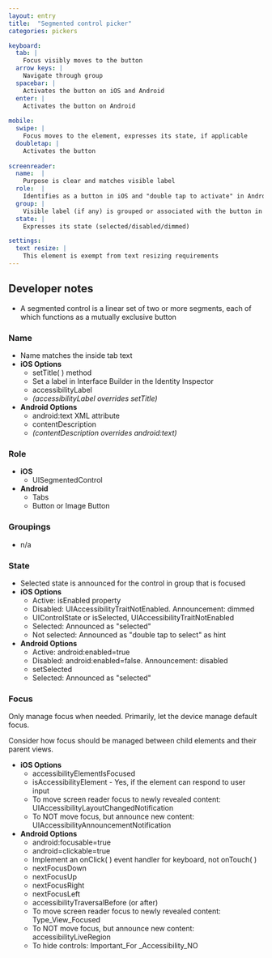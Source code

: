 ```yaml
---
layout: entry
title:  "Segmented control picker"
categories: pickers

keyboard:
  tab: |
    Focus visibly moves to the button
  arrow keys: |
    Navigate through group
  spacebar: |
    Activates the button on iOS and Android
  enter: |
    Activates the button on Android
          
mobile:
  swipe: |
    Focus moves to the element, expresses its state, if applicable
  doubletap: |
    Activates the button
    
screenreader: 
  name:  |
    Purpose is clear and matches visible label
  role:  |
    Identifies as a button in iOS and "double tap to activate" in Android
  group: |
    Visible label (if any) is grouped or associated with the button in a single swipe
  state: |
    Expresses its state (selected/disabled/dimmed)

settings:
  text resize: |
    This element is exempt from text resizing requirements
---
```


## Developer notes


- A segmented control is a linear set of two or more segments, each of which functions as a mutually exclusive button

### Name

- Name matches the inside tab text
- **iOS Options**
  - setTitle( ) method
  - Set a label in Interface Builder in the Identity Inspector
  - accessibilityLabel
  - _(accessibilityLabel overrides setTitle)_  
- **Android Options**  
  - android:text XML attribute
  - contentDescription
  - _(contentDescription overrides android:text)_

### Role

- **iOS**
  - UISegmentedControl  
- **Android**
  - Tabs
  - Button or Image Button

### Groupings

- n/a

### State

- Selected state is announced for the control in group that is focused
- **iOS Options**  
  - Active: isEnabled property
  - Disabled: UIAccessibilityTraitNotEnabled. Announcement: dimmed
  - UIControlState or isSelected, UIAccessibilityTraitNotEnabled
  - Selected: Announced as "selected"
  - Not selected: Announced as "double tap to select" as hint
- **Android Options**
  - Active: android:enabled=true
  - Disabled: android:enabled=false. Announcement: disabled
  - setSelected
  - Selected: Announced as "selected"

### Focus

Only manage focus when needed. Primarily, let the device manage default focus.  

Consider how focus should be managed between child elements and their parent views.

- **iOS Options**
  - accessibilityElementIsFocused  
  - isAccessibilityElement - Yes, if the element can respond to user input
  - To move screen reader focus to newly revealed content: UIAccessibilityLayoutChangedNotification
  - To NOT move focus, but announce new content: UIAccessibilityAnnouncementNotification
- **Android Options**
  - android:focusable=true
  - android=clickable=true
  - Implement an onClick( ) event handler for keyboard, not onTouch( )
  - nextFocusDown
  - nextFocusUp
  - nextFocusRight
  - nextFocusLeft
  - accessibilityTraversalBefore (or after)
  - To move screen reader focus to newly revealed content: Type_View_Focused
  - To NOT move focus, but announce new content: accessibilityLiveRegion
  - To hide controls: Important_For _Accessibility_NO